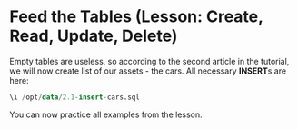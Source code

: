 # Feed the Tables (Lesson: Create, Read, Update, Delete)
Empty tables are useless, so according to the second article in the tutorial, we will now create list of our assets - 
the cars. All necessary **INSERT**s are here:

```sql
\i /opt/data/2.1-insert-cars.sql
```

You can now practice all examples from the lesson.